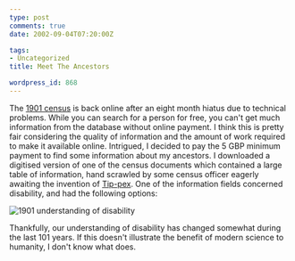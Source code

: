 ```yaml
---
type: post
comments: true
date: 2002-09-04T07:20:00Z

tags:
- Uncategorized
title: Meet The Ancestors

wordpress_id: 868
---
```


The [1901 census](http://www.census.pro.gov.uk/) is back online after an eight month hiatus due to technical problems. While you can search for a person for free, you can't get much information from the database without online payment. I think this is  pretty fair considering the quality of information and the amount of work required to make it available online.  Intrigued, I decided to pay the 5 GBP minimum payment to find some information about my ancestors. I downloaded a digitised version of one of the census documents which contained a large table of information, hand scrawled by some census officer eagerly awaiting the invention of [Tip-pex](http://www.ideafinder.com/history/inventions/story046.htm). One of the information fields concerned disability, and had the following options:



	

![1901 understanding of disability](http://www.ballofstringtheory.com/images/feeble.gif)



	

Thankfully, our understanding of disability has changed somewhat during the last 101 years. If this doesn't illustrate the benefit of modern science to humanity, I don't know what does. 
